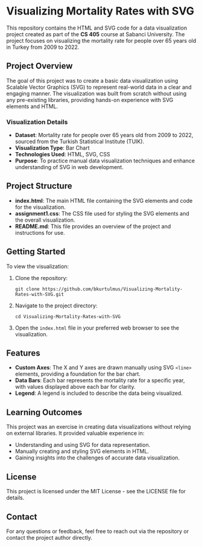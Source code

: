 # Visualizing Mortality Rates with SVG

This repository contains the HTML and SVG code for a data visualization project created as part of the **CS 405** course at Sabanci University. The project focuses on visualizing the mortality rate for people over 65 years old in Turkey from 2009 to 2022.

## Project Overview

The goal of this project was to create a basic data visualization using Scalable Vector Graphics (SVG) to represent real-world data in a clear and engaging manner. The visualization was built from scratch without using any pre-existing libraries, providing hands-on experience with SVG elements and HTML.

### Visualization Details

- **Dataset**: Mortality rate for people over 65 years old from 2009 to 2022, sourced from the Turkish Statistical Institute (TUIK).
- **Visualization Type**: Bar Chart
- **Technologies Used**: HTML, SVG, CSS
- **Purpose**: To practice manual data visualization techniques and enhance understanding of SVG in web development.

## Project Structure

- **index.html**: The main HTML file containing the SVG elements and code for the visualization.
- **assignment1.css**: The CSS file used for styling the SVG elements and the overall visualization.
- **README.md**: This file provides an overview of the project and instructions for use.

## Getting Started

To view the visualization:

1. Clone the repository:
   ```
   git clone https://github.com/bkurtulmus/Visualizing-Mortality-Rates-with-SVG.git
   ```
2. Navigate to the project directory:
   ```
   cd Visualizing-Mortality-Rates-with-SVG
   ```
3. Open the `index.html` file in your preferred web browser to see the visualization.

## Features

- **Custom Axes**: The X and Y axes are drawn manually using SVG `<line>` elements, providing a foundation for the bar chart.
- **Data Bars**: Each bar represents the mortality rate for a specific year, with values displayed above each bar for clarity.
- **Legend**: A legend is included to describe the data being visualized.

## Learning Outcomes

This project was an exercise in creating data visualizations without relying on external libraries. It provided valuable experience in:
- Understanding and using SVG for data representation.
- Manually creating and styling SVG elements in HTML.
- Gaining insights into the challenges of accurate data visualization.

## License

This project is licensed under the MIT License - see the LICENSE file for details.

## Contact

For any questions or feedback, feel free to reach out via the repository or contact the project author directly.
